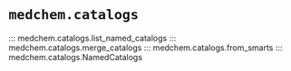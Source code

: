 # `medchem.catalogs`

::: medchem.catalogs.list_named_catalogs
::: medchem.catalogs.merge_catalogs
::: medchem.catalogs.from_smarts
::: medchem.catalogs.NamedCatalogs
